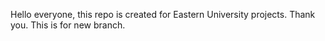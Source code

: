 Hello everyone, this repo is created for Eastern University projects. Thank you. This  is for new branch.
